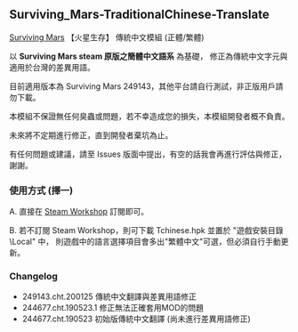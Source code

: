 ## Surviving_Mars-TraditionalChinese-Translate
 [Surviving Mars](https://store.steampowered.com/app/464920/Surviving_Mars/) 【火星生存】 傳統中文模組 (正體/繁體)

以 **Surviving Mars steam 原版之簡體中文語系** 為基礎，
修正為傳統中文字元與適用於台灣的差異用語。

目前適用版本為 Surviving Mars 249143，其他平台請自行測試，非正版用戶請勿下載。

本模組不保證無任何臭蟲或問題，若不幸造成您的損失，本模組開發者概不負責。

未來將不定期進行修正，直到開發者棄坑為止。

有任何問題或建議，請至 Issues 版面中提出，有空的話我會再進行評估與修正，謝謝。

### 使用方式 (擇一)

A. 直接在 [Steam Workshop](https://steamcommunity.com/sharedfiles/filedetails/?id=1749276214) 訂閱即可。

B. 若不訂閱 Steam Workshop，則可下載 Tchinese.hpk 並置於 "遊戲安裝目錄\Local\" 中，
則遊戲中的語言選擇項目會多出"繁體中文"可選，但必須自行手動更新。

### Changelog

* 249143.cht.200125 傳統中文翻譯與差異用語修正
* 244677.cht.190523.1 修正無法正確套用MOD的問題
* 244677.cht.190523 初始版傳統中文翻譯 (尚未進行差異用語修正)
